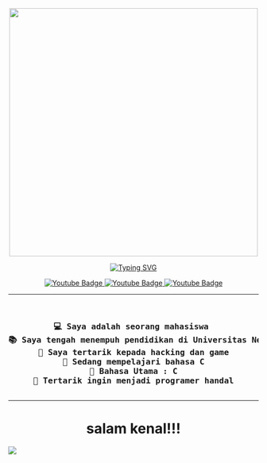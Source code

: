 <div align="center">
<picture><img src="https://gifdb.com/images/high/cute-anime-menhera-chibi-v4xp46804eharge8.gif" width = 500px align="center"></picture> 
<p align="center">
  <a href="https://git.io/typing-svg"><img src="https://readme-typing-svg.demolab.com?font=Press+Start+2P&size=18&duration=3000&pause=10&color=F70C0C&background=FFFFFF00&center=true&vCenter=true&random=false&width=500&lines=Perkenalkan+Nama+Saya;Hasanul+Fikri" alt="Typing SVG" /></a>
<p>
<div id="badges">
</a>
<a href="https://www.instagram.com/hsnlfikri16/">
  <img src="https://img.shields.io/badge/Instagram-red?style=for-the-badge&logo=instagram&logoColor=white" alt="Youtube Badge"/>
</a>
<a href="mailto:fikrimungo123@gmail.com">
  <img src="https://img.shields.io/badge/Gmail-red?style=for-the-badge&logo=gmail&logoColor=red" alt="Youtube Badge"/>
</a>
<a href="https://whatsapp.com/+6285263879774/">
  <img src="https://img.shields.io/badge/whatsapp-red?style=for-the-badge&logo=whatsapp&logoColor=green" alt="Youtube Badge"/>
</a>
</div>
  
<hr>
 
<pre> 
<h3>💻 Saya adalah seorang mahasiswa 
📚 Saya tengah menempuh pendidikan di Universitas Negeri Padang
📝 Saya tertarik kepada hacking dan game
🔭 Sedang mempelajari bahasa C
🌟 Bahasa Utama : C
🚩 Tertarik ingin menjadi programer handal</hr>
</pre>
<hr>
 </div>
<h1 align="center">salam kenal!!!</h1>
  
<img src="https://user-images.githubusercontent.com/73097560/115834477-dbab4500-a447-11eb-908a-139a6edaec5c.gif">
